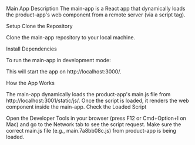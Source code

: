 Main App
Description
The main-app is a React app that dynamically loads the product-app's web component <product-display> from a remote server (via a script tag).

Setup
Clone the Repository

Clone the main-app repository to your local machine.

Install Dependencies

To run the main-app in development mode:

This will start the app on http://localhost:3000/.

How the App Works

The main-app dynamically loads the product-app's main.js file from http://localhost:3001/static/js/.
Once the script is loaded, it renders the web component <product-display> inside the main-app.
Check the Loaded Script

Open the Developer Tools in your browser (press F12 or Cmd+Option+I on Mac) and go to the Network tab to see the script request. Make sure the correct main.js file (e.g., main.7a8bb08c.js) from product-app is being loaded.